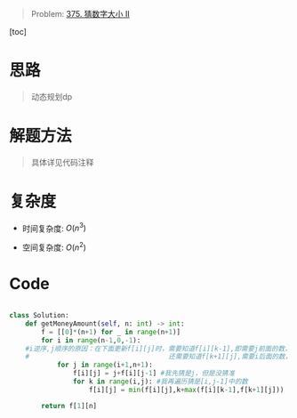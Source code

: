 > Problem: [375. 猜数字大小 II](https://leetcode.cn/problems/guess-number-higher-or-lower-ii/description/)

[toc]

# 思路

> 动态规划dp

# 解题方法

> 具体详见代码注释

# 复杂度

- 时间复杂度: $O(n^3)$

- 空间复杂度: $O(n^2)$

# Code

```Python

class Solution:
    def getMoneyAmount(self, n: int) -> int:
        f = [[0]*(n+1) for _ in range(n+1)]
        for i in range(n-1,0,-1): 
    #i逆序,j顺序的原因：在下面更新f[i][j]时，需要知道f[i][k-1],即需要j前面的数，因此j需要正向计算
    #                                   还需要知道f[k+1][j],需要i后面的数，因此i需要反向计算
            for j in range(i+1,n+1):
                f[i][j] = j+f[i][j-1] #我先猜是j，但是没猜准
                for k in range(i,j): #我再遍历猜是[i,j-1]中的数
                    f[i][j] = min(f[i][j],k+max(f[i][k-1],f[k+1][j]))

        return f[1][n]
```
